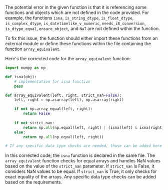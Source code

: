 The potential error in the given function is that it is referencing some functions and objects which are not defined in the code provided. For example, the functions `isna`, `is_string_dtype`, `is_float_dtype`, `is_complex_dtype`, `is_datetimelike_v_numeric`, `needs_i8_conversion`, `is_dtype_equal`, `ensure_object`, and `NaT` are not defined within the function.

To fix this issue, the function should either import these functions from an external module or define these functions within the file containing the function `array_equivalent`.

Here's the corrected code for the `array_equivalent` function:

```python
import numpy as np

def isna(obj):
    # implementation for isna function
    pass

def array_equivalent(left, right, strict_nan=False):
    left, right = np.asarray(left), np.asarray(right)

    if not np.array_equal(left, right):
        return False
    
    if not strict_nan:
        return np.all(np.equal(left, right) | (isna(left) & isna(right)))
    else:
        return np.all(np.equal(left, right))

# If any specific data type checks are needed, those can be added here
```

In this corrected code, the `isna` function is declared in the same file. The `array_equivalent` function checks for equal arrays and handles NaN values based on the value of the `strict_nan` parameter. If `strict_nan` is False, it considers NaN values to be equal. If `strict_nan` is True, it only checks for exact equality of the arrays. Any specific data type checks can be added based on the requirements.